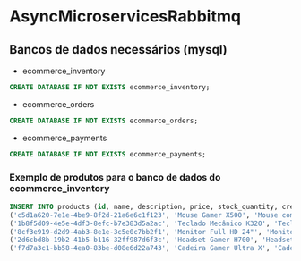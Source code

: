# AsyncMicroservicesRabbitmq

## Bancos de dados necessários (mysql)
- ecommerce_inventory
```sql
CREATE DATABASE IF NOT EXISTS ecommerce_inventory;
```

- ecommerce_orders
```sql
CREATE DATABASE IF NOT EXISTS ecommerce_orders;
```

- ecommerce_payments
```sql
CREATE DATABASE IF NOT EXISTS ecommerce_payments;
```

### Exemplo de produtos para o banco de dados do ecommerce_inventory
```sql
INSERT INTO products (id, name, description, price, stock_quantity, created_at, updated_at) VALUES
('c5d1a620-7e1e-4be9-8f2d-21a6e6c1f123', 'Mouse Gamer X500', 'Mouse com sensor óptico de alta precisão, RGB e 6 botões programáveis.', 159.90, 50, CURRENT_TIMESTAMP, CURRENT_TIMESTAMP),
('1b8f5d09-4e5e-4df3-8efc-b7e383d5a2ac', 'Teclado Mecânico K320', 'Teclado com switches azuis, ideal para digitação e jogos.', 229.90, 30, CURRENT_TIMESTAMP, CURRENT_TIMESTAMP),
('8cf3e919-d2d9-4ab3-8e1e-3c5e0c7bb2f1', 'Monitor Full HD 24"', 'Monitor LED com resolução Full HD e taxa de atualização de 75Hz.', 849.00, 20, CURRENT_TIMESTAMP, CURRENT_TIMESTAMP),
('2d6cbd8b-19b2-41b5-b116-32ff987d6f3c', 'Headset Gamer H700', 'Headset com som estéreo, microfone ajustável e isolamento acústico.', 199.90, 15, CURRENT_TIMESTAMP, CURRENT_TIMESTAMP),
('f7d7a3c1-bb58-4ea0-83be-d08e6d22a743', 'Cadeira Gamer Ultra X', 'Cadeira ergonômica com ajuste de altura, encosto reclinável e apoio lombar.', 1299.00, 10, CURRENT_TIMESTAMP, CURRENT_TIMESTAMP);
```


